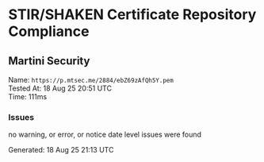 # STIR/SHAKEN Certificate Repository Compliance

## Martini Security

Name: `https://p.mtsec.me/2884/ebZ69zAfQh5Y.pem`\
Tested At: 18 Aug 25 20:51 UTC\
Time: 111ms

### Issues

no warning, or error, or notice date level issues were found

Generated: 18 Aug 25 21:13 UTC